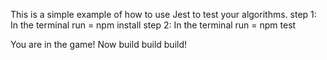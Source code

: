 This is a simple example of how to use Jest to test your algorithms. 
step 1: In the terminal run = npm install
step 2: In the terminal run = npm test

You are in the game! Now build build build!
